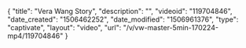 {
    "title": "Vera Wang Story",
    "description": "",
    "videoid": "119704846",
    "date_created": "1506462252",
    "date_modified": "1506961376",
    "type": "captivate",
    "layout": "video",
    "url": "\/v\/vw-master-5min-170224-mp4\/119704846"
}